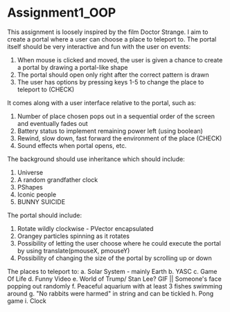 # Assignment1_OOP
This assignment is loosely inspired by the film Doctor Strange. I aim to create a portal where a user can choose a place to teleport to. 
The portal itself should be very interactive and fun with the user on events: 
1. When mouse is clicked and moved, the user is given a chance to create a portal by drawing a portal-like shape
2. The portal should open only right after the correct pattern is drawn 
3. The user has options by pressing keys 1-5 to change the place to teleport to (CHECK)

It comes along with a user interface relative to the portal, such as: 
1. Number of place chosen pops out in a sequential order of the screen and eventually fades out
3. Battery status to implement remaining power left (using boolean) 
4. Rewind, slow down, fast forward the environment of the place  (CHECK)
5. Sound effects when portal opens, etc.

The background should use inheritance which should include:
1. Universe
2. A random grandfather clock
3. PShapes
4. Iconic people
5. BUNNY SUICIDE

The portal should include:
1. Rotate wildly clockwise - PVector encapsulated
2. Orangey particles spinning as it rotates
3. Possibility of letting the user choose where he could execute the portal by using translate(pmouseX, pmouseY)
4. Possibility of  changing the size of the portal by scrolling up or down

The places to teleport to:
a. Solar System - mainly Earth
b. YASC
c. Game Of Life
d. Funny Video 
e. World of Trump/ Stan Lee?   GIF || Someone's face popping out randomly
f. Peaceful aquarium with at least 3 fishes swimming around
g. "No rabbits were harmed"  in string and can be tickled
h. Pong game
i. Clock

